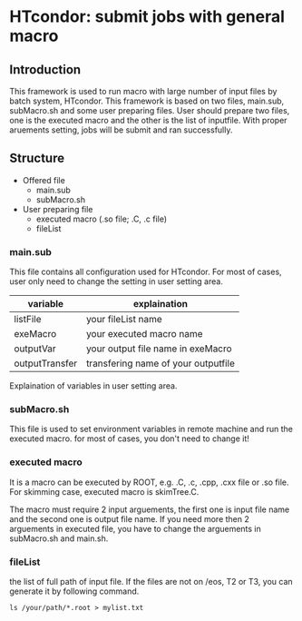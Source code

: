 # HTcondor: submit jobs with general macro
## Introduction
This framework is used to run macro with large number of input files by batch system, HTcondor. This framework is based on two files, main.sub, subMacro.sh and some user preparing files. User should prepare two files, one is the executed macro and the other is the list of inputfile. With proper aruements setting, jobs will be submit and ran successfully.
## Structure
* Offered file
    * main.sub
    * subMacro.sh
* User preparing file
    * executed macro (.so file; .C, .c file)
    * fileList

### main.sub
This file contains all configuration used for HTcondor. For most of cases, user only need to change the setting in user setting area. 

| variable| explaination |
| -------- | -------- |
| listFile    | your fileList name  |
|exeMacro | your executed macro name|
|outputVar | your output file name in exeMacro|
|outputTransfer | transfering name of your outputfile |
Explaination of variables in user setting area.

### subMacro.sh
This file is used to set environment variables in remote machine and run the executed macro.
for most of cases, you don't need to change it!
### executed macro
It is a macro can be executed by ROOT, e.g. .C, .c, .cpp, .cxx file or .so file. For skimming case, executed macro is skimTree.C.

The macro must require 2 input arguements, the first one is input file name and the second one is output file name.
If you need more then 2 arguements in executed file, you have to change the arguements in subMacro.sh and main.sh.
### fileList
the list of full path of input file.
If the files are not on /eos, T2 or T3, you can generate it by following command.
```
ls /your/path/*.root > mylist.txt
```
